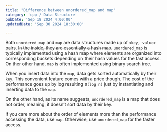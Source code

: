 ```yaml
---
title: "Difference between unordered_map and map"
category: 'cpp / Data Structure'
pubDate: 'Sep 18 2024 4:00:00'
updatedDate: 'Sep 30 2024 18:30:00'

---
```


Both `unordered_map` and `map` are data structures made up of `<key, value>` pairs. ~~In the inside, they are essentially a hash map.~~ `unordered_map` is typically implemented using a hash map where elements are organized into corresponding buckets depending on their hash values for the fast access. On ther other hand, `map` is often implemented using binary search tree.

When you insert data into the `map`, data gets sorted automatically by their `key`. This convenient feature comes with a price though. The cost of the performance goes up by log resulting `O(log n)` just by instantiating and inserting data to the `map`.

On the other hand, as its name suggests, `unordered_map` is a map that does not order, meaning, it doesn’t sort data by their key. 

If you care more about the order of elements more than the performance accessing the data, use `map`. Otherwise, use `unordered_map` for the faster access.